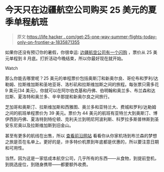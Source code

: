 # 今天只在边疆航空公司购买 25 美元的夏季单程航班

> 原文:[https://life hacker . com/get-25-one-way-summer-flights-today-only-on-frontier-a-1835871355](https://lifehacker.com/get-25-one-way-summer-flights-today-only-on-frontier-a-1835871355)

如果你还没有预订你的暑假，你很幸运: [边疆航空公司有一个闪购](https://www.flyfrontier.com/deals/flight-sales/) ，票价从 25 美元单程到 8 月底。打折活动今晚结束，所以你最好现在就开始。

Watch

那么你能去哪里呢？25 美元的单程票价包括奥斯汀和新奥尔良、哥伦布和罗利/达勒姆、拉斯维加斯和圣地亚哥、洛杉矶和拉斯维加斯之间的旅程。每张票只需多花 9 美元(34 美元)，你就可以在阿尔伯克基和丹佛、伯明翰和奥兰多、布兰森和达拉斯、夏洛特和奥兰多、辛辛那提和新奥尔良之间旅行。

芝加哥和奥斯汀、拉斯维加斯和西雅图、奥兰多和亚特兰大、费城和罗利/达勒姆之间的航班单程票价为 39 美元。票价为 44 美元的航班有亚特兰大到奥斯汀、博伊西到丹佛、夏洛特到特伦顿、克利夫兰到明尼阿波利斯、科罗拉多斯普林斯到圣安东尼奥以及拉斯维加斯到旧金山。

甚至有更多的航线在出售，所以 [查看前沿网站](https://www.flyfrontier.com/deals/flight-sales/) 看看你从你家机场到布兰森的梦想之旅是否在名单上。更好的是，许多特价机票到年底都是优惠的，所以要注意日期和可用性。

当然，因为这是一家低成本航空公司，几乎所有的东西——从食物，到提前登机，到挑选座位，到随身携带——都要额外收费。
